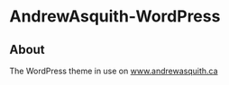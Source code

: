 AndrewAsquith-WordPress
=======================

About
-----
The WordPress theme in use on www.andrewasquith.ca